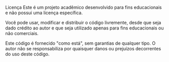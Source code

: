 Licença
Este é um projeto acadêmico desenvolvido para fins educacionais e não possui uma licença específica.

Você pode usar, modificar e distribuir o código livremente, desde que seja dado crédito ao autor e que seja utilizado apenas para fins educacionais ou não comerciais.

Este código é fornecido "como está", sem garantias de qualquer tipo. O autor não se responsabiliza por quaisquer danos ou prejuízos decorrentes do uso deste código.
